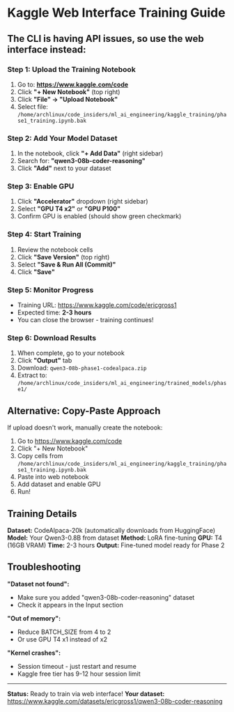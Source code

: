 # Kaggle Web Interface Training Guide

## The CLI is having API issues, so use the web interface instead:

### Step 1: Upload the Training Notebook
1. Go to: **https://www.kaggle.com/code**
2. Click **"+ New Notebook"** (top right)
3. Click **"File" → "Upload Notebook"**
4. Select file: `/home/archlinux/code_insiders/ml_ai_engineering/kaggle_training/phase1_training.ipynb.bak`

### Step 2: Add Your Model Dataset
1. In the notebook, click **"+ Add Data"** (right sidebar)
2. Search for: **"qwen3-08b-coder-reasoning"**
3. Click **"Add"** next to your dataset

### Step 3: Enable GPU
1. Click **"Accelerator"** dropdown (right sidebar)
2. Select **"GPU T4 x2"** or **"GPU P100"**
3. Confirm GPU is enabled (should show green checkmark)

### Step 4: Start Training
1. Review the notebook cells
2. Click **"Save Version"** (top right)
3. Select **"Save & Run All (Commit)"**
4. Click **"Save"**

### Step 5: Monitor Progress
- Training URL: https://www.kaggle.com/code/ericgross1
- Expected time: **2-3 hours**
- You can close the browser - training continues!

### Step 6: Download Results
1. When complete, go to your notebook
2. Click **"Output"** tab
3. Download: `qwen3-08b-phase1-codealpaca.zip`
4. Extract to: `/home/archlinux/code_insiders/ml_ai_engineering/trained_models/phase1/`

## Alternative: Copy-Paste Approach

If upload doesn't work, manually create the notebook:

1. Go to https://www.kaggle.com/code
2. Click "+ New Notebook"
3. Copy cells from `/home/archlinux/code_insiders/ml_ai_engineering/kaggle_training/phase1_training.ipynb.bak`
4. Paste into web notebook
5. Add dataset and enable GPU
6. Run!

## Training Details

**Dataset:** CodeAlpaca-20k (automatically downloads from HuggingFace)
**Model:** Your Qwen3-0.8B from dataset
**Method:** LoRA fine-tuning
**GPU:** T4 (16GB VRAM)
**Time:** 2-3 hours
**Output:** Fine-tuned model ready for Phase 2

## Troubleshooting

**"Dataset not found":**
- Make sure you added "qwen3-08b-coder-reasoning" dataset
- Check it appears in the Input section

**"Out of memory":**
- Reduce BATCH_SIZE from 4 to 2
- Or use GPU T4 x1 instead of x2

**"Kernel crashes":**
- Session timeout - just restart and resume
- Kaggle free tier has 9-12 hour session limit

---

**Status:** Ready to train via web interface!
**Your dataset:** https://www.kaggle.com/datasets/ericgross1/qwen3-08b-coder-reasoning

